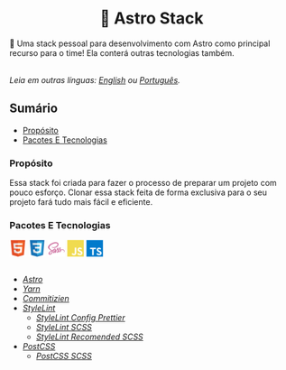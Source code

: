 <h1 align="center">🚀 Astro Stack</h1>
🧡 Uma stack pessoal para desenvolvimento com Astro como principal recurso para o time! Ela conterá outras tecnologias também.<br>
<br>

*Leia em outras línguas: [English](README.md) ou [Português](README.br.md).*

<h2>Sumário</h2>

- [Propósito](#propósito)
- [Pacotes E Tecnologias](#pacotes-e-tecnologias)

<h3>Propósito</h3>
Essa stack foi criada para fazer o processo de preparar um projeto com pouco esforço. Clonar essa stack feita de forma exclusiva para o seu projeto fará tudo mais fácil e eficiente.

<h3>Pacotes E Tecnologias</h3>
<div style="display: block"> 
   <a target="_blank" href="https://developer.mozilla.org/en-US/docs/Glossary/HTML5"><img align="center" alt="HTML5" height="30" width="30" src="https://raw.githubusercontent.com/devicons/devicon/master/icons/html5/html5-original.svg"></a>
   <a target="_blank" href="https://developer.mozilla.org/en-US/docs/Web/CSS"><img align="center" alt="CSS3" height="30" width="30" src="https://raw.githubusercontent.com/devicons/devicon/master/icons/css3/css3-original.svg"></a>
   <a target="_blank" href="https://sass-lang.com/"><img align="center" alt="SASS" height="30" width="30" src="https://raw.githubusercontent.com/devicons/devicon/master/icons/sass/sass-original.svg"></a>
   <a target="_blank" href="https://www.javascript.com/"><img align="center" alt="JS" height="30" width="30" src="https://raw.githubusercontent.com/devicons/devicon/master/icons/javascript/javascript-plain.svg"></a>
   <a target="_blank" href="https://www.typescriptlang.org/"><img align="center" alt="TS" height="30" width="30" src="https://raw.githubusercontent.com/devicons/devicon/master/icons/typescript/typescript-plain.svg"></a>
</div>
<br>
 <ul>
  <li><a target="_blank" href="https://astro.build/"><i>Astro</i></a></li>
   
  <li><a target="_blank" href="https://yarnpkg.com/"><i>Yarn</i></a></li>
   
  <li><a target="_blank" href="https://github.com/commitizen/cz-cli"><i>Commitizien</i></a></li>
   
  <li><a target="_blank" href="https://stylelint.io/"><i>StyleLint</i></a>
    <ul>
       <li><a target="_blank" href="https://www.npmjs.com/package/stylelint-config-prettier"><i>StyleLint Config Prettier</i></a></li>
       <li><a target="_blank" href="https://www.npmjs.com/package/stylelint-scss"><i>StyleLint SCSS</i></a></li>
       <li><a target="_blank" href="https://www.npmjs.com/package/stylelint-config-recommended-scss"><i>StyleLint Recomended SCSS</i></a></li>
      </ul>
   </li>
   
  <li><a target="_blank" href="https://postcss.org/"><i>PostCSS</i></a>
     <ul>
        <li><a target="_blank" href="https://www.npmjs.com/package/postcss-scss?activeTab=dependents"><i>PostCSS SCSS</i></a></li>
     </ul>
   </li>
   
</ul>
